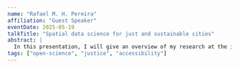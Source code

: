 ```yaml
---
name: "Rafael M. H. Pereira"
affiliation: "Guest Speaker"
eventDate: 2025-05-19
talkTitle: "Spatial data science for just and sustainable cities"
abstract: |
  In this presentation, I will give an overview of my research at the intersection of spatial data science, urban analytics and accessibility, and sustainable mobility. Specifically, I will showcase work related to the development of open data science tools and methods for transportation network modeling used to examine spatial accessibility, energy use and the environmental performance of urban mobility systems. These tools contribute to research and planning by aiding researchers, students, and practitioners in effectively handling large-scale geospatial data for the examination of urban transportation networks and mobility futures. I will give particular attention to two projects related to: (1) a new scalable computational model to estimate public transport emissions at high spatial and temporal resolutions; and (2) recent developments of powerful multimodal routing models and their contribution to the analysis of socioeconomic and spatial inequalities in access to opportunities. At the end, I will discuss some of the advantages and limitations of these tools and models, reflecting on new research avenues for using spatial data science for sustainable and inclusive cities.
tags: ["open-science", "justice", "accessibility"]
---
```

